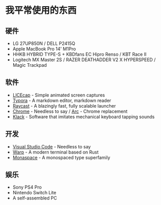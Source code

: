 # 我平常使用的东西

## 硬件
* LG 27UP850N / DELL P2415Q
* Apple MacBook Pro 14' M1Pro
* HHKB HYBRID TYPE-S + KBDfans EC Hipro Renso / KBT Race II
* Logitech MX Master 2S / RAZER DEATHADDER V2 X HYPERSPEED / Magic Trackpad

## 软件
* [LICEcap](https://www.cockos.com/licecap)  - Simple animated screen captures
* [Typora](https://typora.io) - A markdown editor, markdown reader
* [Raycast](https://www.raycast.com) - A blazingly fast, fully scalable launcher
* [Chrome](https://www.google.com/chrome) - Needless to say / [Arc](https://arc.net) -  Chrome replacement
* [Klack](https://tryklack.com) - Software that imitates mechanical keyboard tapping sounds

## 开发
* [Visual Studio Code](https://code.visualstudio.com) - Needless to say
* [Warp](https://www.warp.dev) - A modern terminal based on Rust
* [Monaspace](https://monaspace.githubnext.com) - A monospaced type superfamily

## 娱乐
* Sony PS4 Pro
* Nintendo Switch Lite
* A self-assembled PC
